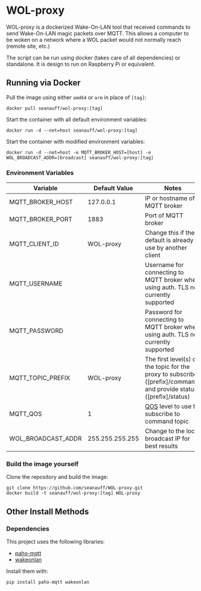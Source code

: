 # WOL-proxy

WOL-proxy is a dockerized Wake-On-LAN tool that received commands to send Wake-On-LAN magic packets over MQTT. This allows a computer to be woken on a network where a WOL packet would not normally reach (remote site, etc.)  

The script can be run using docker (takes care of all dependencies) or standalone. It is design to run on Raspberry Pi or equivalent.

## Running via Docker

Pull the image using either `amd64` or `arm` in place of `[tag]`:

```shell
docker pull seanauff/wol-proxy:[tag]
```

Start the container with all default environment variables:

```shell
docker run -d --net=host seanauff/wol-proxy:[tag]
```

Start the container with modified environment variables:

```shell
docker run -d --net=host -e MQTT_BROKER_HOST=[host] -e WOL_BROADCAST_ADDR=[broadcast] seanauff/wol-proxy:[tag]
```

### Environment Variables

| Variable          | Default Value | Notes |
|-------------------|---------------|-------|
| MQTT_BROKER_HOST  |  127.0.0.1    |IP or hostname of MQTT broker       |
| MQTT_BROKER_PORT  |  1883         |Port of MQTT broker       |
| MQTT_CLIENT_ID    |  WOL-proxy  |Change this if the default is already in use by another client       |
| MQTT_USERNAME     |               |Username for connecting to MQTT broker when using auth. TLS not currently supported       |
| MQTT_PASSWORD     |               |Password for connecting to MQTT broker when using auth. TLS not currently supported       |
| MQTT_TOPIC_PREFIX | WOL-proxy   |The first level(s) of the topic for the proxy to subscribe ([prefix]/command) and provide status ([prefix]/status)      |
| MQTT_QOS          | 1             |[QOS](https://www.hivemq.com/blog/mqtt-essentials-part-6-mqtt-quality-of-service-levels/) level to use to subscribe to command topic       |
| WOL_BROADCAST_ADDR| 255.255.255.255         |Change to the local broadcast IP for best results    |

### Build the image yourself

Clone the repository and build the image:

```shell
git clone https://github.com/seanauff/WOL-proxy.git
docker build -t seanauff/wol-proxy:[tag] WOL-proxy
```

## Other Install Methods

### Dependencies

This project uses the following libraries:

* [paho-mqtt](https://pypi.org/project/paho-mqtt/)
* [wakeonlan](https://pypi.org/project/wakeonlan/)

Install them with:

```shell
pip install paho-mqtt wakeonlan
```
